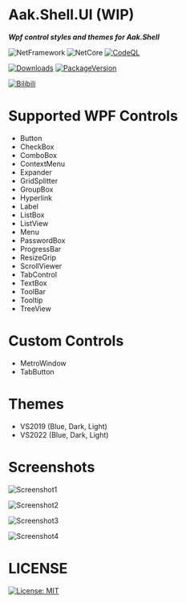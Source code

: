 # Aak.Shell.UI (WIP)

***Wpf control styles and themes for Aak.Shell***

![NetFramework](https://img.shields.io/badge/.Net%20Framework->=4.6.2-green) ![NetCore](https://img.shields.io/badge/.Net%20Core->=v3.1-blue)
[![CodeQL](https://github.com/Noisrev/Aak.Shell.UI/actions/workflows/codeql.yml/badge.svg)](https://github.com/Noisrev/Aak.Shell.UI/actions/workflows/codeql.yml)

[![Downloads](https://img.shields.io/nuget/dt/Aak.Shell.UI)](https://www.nuget.org/packages/Aak.Shell.UI/#versions-body-tab) [![PackageVersion](https://img.shields.io/nuget/v/Aak.Shell.UI)](https://www.nuget.org/packages/Aak.Shell.UI/)

 [![Bilibili](https://img.shields.io/badge/dynamic/json?color=ff69b4&label=bilibili&query=%24.data.totalSubs&url=https%3A%2F%2Fapi.spencerwoo.com%2Fsubstats%2F%3Fsource%3Dbilibili%26queryKey%3D176863848)](https://space.bilibili.com/176863848)


 # Supported WPF Controls
 - Button
 - CheckBox
 - ComboBox
 - ContextMenu
 - Expander
 - GridSplitter
 - GroupBox
 - Hyperlink
 - Label
 - ListBox
 - ListView
 - Menu
 - PasswordBox
 - ProgressBar
 - ResizeGrip
 - ScrollViewer
 - TabControl
 - TextBox
 - ToolBar
 - Tooltip
 - TreeView

 # Custom Controls
 - MetroWindow
 - TabButton

 # Themes
 - VS2019 (Blue, Dark, Light)
 - VS2022 (Blue, Dark, Light)

 # Screenshots
 
![Screenshot1](https://raw.githubusercontent.com/Noisrev/Aak.Shell.UI/main/Screenshots/1.png)

![Screenshot2](https://raw.githubusercontent.com/Noisrev/Aak.Shell.UI/main/Screenshots/2.png)

![Screenshot3](https://raw.githubusercontent.com/Noisrev/Aak.Shell.UI/main/Screenshots/3.png)

![Screenshot4](https://raw.githubusercontent.com/Noisrev/Aak.Shell.UI/main/Screenshots/4.png)


 # LICENSE
[![License: MIT](https://img.shields.io/badge/License-MIT-yellow.svg)](https://opensource.org/licenses/MIT)
